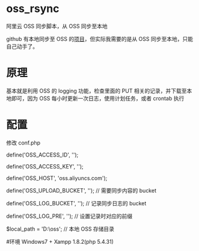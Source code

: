 # oss_rsync
阿里云 OSS 同步脚本，从 OSS 同步至本地

github 有本地同步至 OSS 的[项目](https://github.com/mehwww/oss-sync)，但实际我需要的是从 OSS 同步至本地，只能自己动手了。

# 原理
基本就是利用 OSS 的 logging 功能，检查里面的 PUT 相关的记录，并下载至本地即可，因为 OSS 每小时更新一次日志，使用计划任务，或者 crontab 执行

# 配置
修改 conf.php

define('OSS_ACCESS_ID', '');

define('OSS_ACCESS_KEY', '');

define('OSS_HOST', 'oss.aliyuncs.com');

define('OSS_UPLOAD_BUCKET', '');        // 需要同步内容的 bucket

define('OSS_LOG_BUCKET', '');           // 记录同步日志的 bucket

define('OSS_LOG_PRE', '');              // 设置记录时对应的前缀

$local_path = 'D:\oss';                 // 本地 OSS 存储目录

#环境
Windows7 + Xampp 1.8.2(php 5.4.31)
